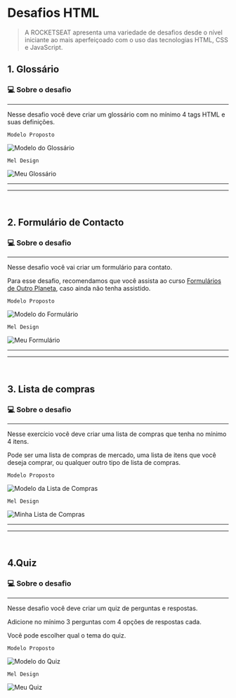 # Desafios HTML

> A ROCKETSEAT apresenta uma variedade de desafios desde o nível iniciante ao mais aperfeiçoado com o uso das tecnologias HTML, CSS e JavaScript.



## 1. Glossário

### 💻 Sobre o desafio

---

Nesse desafio você deve criar um glossário com no mínimo 4 tags HTML e suas definições.


```
Modelo Proposto
```

![Modelo do Glossário](../cursos_html_rocketseat/Desafios/assets/gloss.png)

```
Mel Design
```
![Meu Glossário](../cursos_html_rocketseat/Desafios/assets/glossaryMel.png)

---
---
<br>

## 2. Formulário de Contacto

### 💻 Sobre o desafio

---

Nesse desafio você vai criar um formulário para contato.

Para esse desafio, recomendamos que você assista ao curso [Formulários de Outro Planeta](https://app.rocketseat.com.br/node/formularios-de-outro-planeta), caso ainda não tenha assistido. 

```
Modelo Proposto
```

![Modelo do Formulário](../cursos_html_rocketseat/Desafios/assets/form-contato.png)

```
Mel Design
```
![Meu Formulário](../cursos_html_rocketseat/Desafios/assets/formContactMel.png)

---
---
<br>

## 3. Lista de compras

### 💻 Sobre o desafio

---

Nesse exercício você deve criar uma lista de compras que tenha no mínimo 4 itens. 

Pode ser uma lista de compras de mercado, uma lista de itens que você deseja comprar, ou qualquer outro tipo de lista de compras.

```
Modelo Proposto
```

![Modelo da Lista de Compras](../cursos_html_rocketseat/Desafios/assets/shopping-list.png)

```
Mel Design
```
![Minha Lista de Compras](../cursos_html_rocketseat/Desafios/assets/listaComprasMel.png)

---
---
<br>

## 4.Quiz

### 💻 Sobre o desafio

---

Nesse desafio você deve criar um quiz de perguntas e respostas. 

Adicione no mínimo 3 perguntas com 4 opções de respostas cada. 

Você pode escolher qual o tema do quiz.


```
Modelo Proposto
```

![Modelo do Quiz](../cursos_html_rocketseat/Desafios/assets/quiz.png)

```
Mel Design
```
![Meu Quiz](../cursos_html_rocketseat/Desafios/assets/narutoQuiz.PNG)

